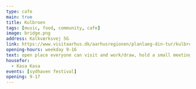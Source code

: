 ```yaml
---
type: cafe
main: true
title: Kulbroen
tags: [music, food, community, cafe]
image: bridge.png
address: Kalkværksvej 5G
link: https://www.visitaarhus.dk/aarhusregionen/planlaeg-din-tur/kulbroen-gdk1094183
opening-hours: weekday 9-16
text: open place everyone can visit and work/draw, hold a small meeting or just mingle. You can also rent a studio or a desk for a monthly fee. Donwstairs is a large venue, place where multiple workshops are taking place.
housefor:
  - Kasa Kasa
events: [sydhaven festival]
opening: 9-17
---
```

